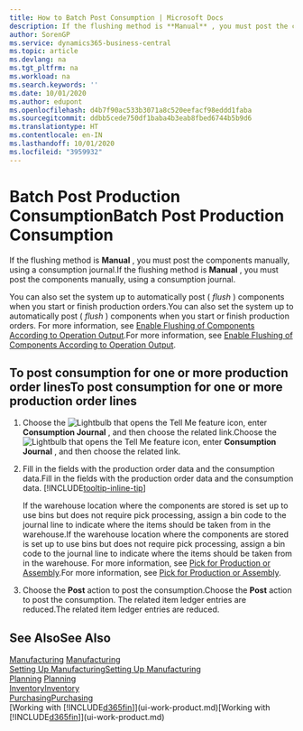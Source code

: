 ```yaml
---
title: How to Batch Post Consumption | Microsoft Docs
description: If the flushing method is **Manual** , you must post the components manually, using a consumption journal.
author: SorenGP
ms.service: dynamics365-business-central
ms.topic: article
ms.devlang: na
ms.tgt_pltfrm: na
ms.workload: na
ms.search.keywords: ''
ms.date: 10/01/2020
ms.author: edupont
ms.openlocfilehash: d4b7f90ac533b3071a8c520eefacf98eddd1faba
ms.sourcegitcommit: ddbb5cede750df1baba4b3eab8fbed6744b5b9d6
ms.translationtype: HT
ms.contentlocale: en-IN
ms.lasthandoff: 10/01/2020
ms.locfileid: "3959932"
---
```

# <a name="batch-post-production-consumption"></a><span data-ttu-id="cdac1-103">Batch Post Production Consumption</span><span class="sxs-lookup"><span data-stu-id="cdac1-103">Batch Post Production Consumption</span></span>
<span data-ttu-id="cdac1-104">If the flushing method is **Manual** , you must post the components manually, using a consumption journal.</span><span class="sxs-lookup"><span data-stu-id="cdac1-104">If the flushing method is **Manual** , you must post the components manually, using a consumption journal.</span></span>

<span data-ttu-id="cdac1-105">You can also set the system up to automatically post ( *flush* ) components when you start or finish production orders.</span><span class="sxs-lookup"><span data-stu-id="cdac1-105">You can also set the system up to automatically post ( *flush* ) components when you start or finish production orders.</span></span> <span data-ttu-id="cdac1-106">For more information, see [Enable Flushing of Components According to Operation Output](production-how-to-flush-components-according-to-operation-output.md).</span><span class="sxs-lookup"><span data-stu-id="cdac1-106">For more information, see [Enable Flushing of Components According to Operation Output](production-how-to-flush-components-according-to-operation-output.md).</span></span>

## <a name="to-post-consumption-for-one-or-more-production-order-lines"></a><span data-ttu-id="cdac1-107">To post consumption for one or more production order lines</span><span class="sxs-lookup"><span data-stu-id="cdac1-107">To post consumption for one or more production order lines</span></span>  
1.  <span data-ttu-id="cdac1-108">Choose the ![Lightbulb that opens the Tell Me feature](media/ui-search/search_small.png "Tell me what you want to do") icon, enter **Consumption Journal** , and then choose the related link.</span><span class="sxs-lookup"><span data-stu-id="cdac1-108">Choose the ![Lightbulb that opens the Tell Me feature](media/ui-search/search_small.png "Tell me what you want to do") icon, enter **Consumption Journal** , and then choose the related link.</span></span>  
2.  <span data-ttu-id="cdac1-109">Fill in the fields with the production order data and the consumption data.</span><span class="sxs-lookup"><span data-stu-id="cdac1-109">Fill in the fields with the production order data and the consumption data.</span></span> [!INCLUDE[tooltip-inline-tip](includes/tooltip-inline-tip_md.md)]  

    <span data-ttu-id="cdac1-110">If the warehouse location where the components are stored is set up to use bins but does not require pick processing, assign a bin code to the journal line to indicate where the items should be taken from in the warehouse.</span><span class="sxs-lookup"><span data-stu-id="cdac1-110">If the warehouse location where the components are stored is set up to use bins but does not require pick processing, assign a bin code to the journal line to indicate where the items should be taken from in the warehouse.</span></span> <span data-ttu-id="cdac1-111">For more information, see [Pick for Production or Assembly](warehouse-how-to-pick-for-production.md).</span><span class="sxs-lookup"><span data-stu-id="cdac1-111">For more information, see [Pick for Production or Assembly](warehouse-how-to-pick-for-production.md).</span></span>  
3.  <span data-ttu-id="cdac1-112">Choose the **Post** action to post the consumption.</span><span class="sxs-lookup"><span data-stu-id="cdac1-112">Choose the **Post** action to post the consumption.</span></span> <span data-ttu-id="cdac1-113">The related item ledger entries are reduced.</span><span class="sxs-lookup"><span data-stu-id="cdac1-113">The related item ledger entries are reduced.</span></span>

## <a name="see-also"></a><span data-ttu-id="cdac1-114">See Also</span><span class="sxs-lookup"><span data-stu-id="cdac1-114">See Also</span></span>  
<span data-ttu-id="cdac1-115">[Manufacturing](production-manage-manufacturing.md)  </span><span class="sxs-lookup"><span data-stu-id="cdac1-115">[Manufacturing](production-manage-manufacturing.md)  </span></span>  
[<span data-ttu-id="cdac1-116">Setting Up Manufacturing</span><span class="sxs-lookup"><span data-stu-id="cdac1-116">Setting Up Manufacturing</span></span>](production-configure-production-processes.md)  
<span data-ttu-id="cdac1-117">[Planning](production-planning.md)    </span><span class="sxs-lookup"><span data-stu-id="cdac1-117">[Planning](production-planning.md)    </span></span>  
[<span data-ttu-id="cdac1-118">Inventory</span><span class="sxs-lookup"><span data-stu-id="cdac1-118">Inventory</span></span>](inventory-manage-inventory.md)  
[<span data-ttu-id="cdac1-119">Purchasing</span><span class="sxs-lookup"><span data-stu-id="cdac1-119">Purchasing</span></span>](purchasing-manage-purchasing.md)  
<span data-ttu-id="cdac1-120">[Working with [!INCLUDE[d365fin](includes/d365fin_md.md)]](ui-work-product.md)</span><span class="sxs-lookup"><span data-stu-id="cdac1-120">[Working with [!INCLUDE[d365fin](includes/d365fin_md.md)]](ui-work-product.md)</span></span>
